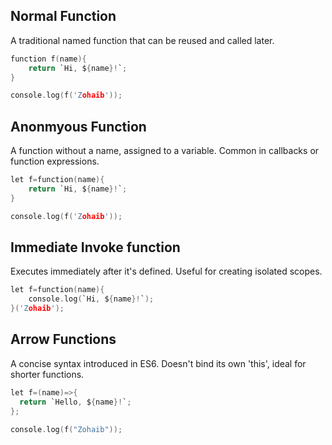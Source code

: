 ## Normal Function
A traditional named function that can be reused and called later.

```c
function f(name){
    return `Hi, ${name}!`;
}

console.log(f('Zohaib'));
```

## Anonmyous Function
A function without a name, assigned to a variable. Common in callbacks or function expressions.
```c
let f=function(name){
    return `Hi, ${name}!`;
}

console.log(f('Zohaib'));
```

## Immediate Invoke function
Executes immediately after it's defined. Useful for creating isolated scopes.
```c
let f=function(name){
    console.log(`Hi, ${name}!`);
}('Zohaib');
```

## Arrow Functions
A concise syntax introduced in ES6. Doesn't bind its own 'this', ideal for shorter functions.

```c
let f=(name)=>{
  return `Hello, ${name}!`;
};

console.log(f("Zohaib")); 
```